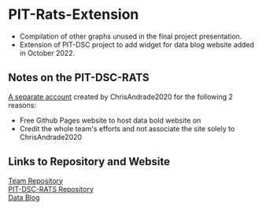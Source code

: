 # PIT-Rats-Extension
* Compilation of other graphs unused in the final project presentation.
* Extension of PIT-DSC project to add widget for data blog website added in October 2022.

## Notes on the PIT-DSC-RATS
[A separate account](https://github.com/PIT-DSC-RATS) created by ChrisAndrade2020 for the following 2 reasons:
* Free Github Pages website to host data bold website on
* Credit the whole team's efforts and not associate the site solely to ChrisAndrade2020

## Links to Repository and Website
[Team Repository](https://github.com/marmar897/RatsData)  
[PIT-DSC-RATS Repository](https://github.com/PIT-DSC-RATS/pit-dsc-rats.github.io)  
[Data Blog](https://pit-dsc-rats.github.io/)

